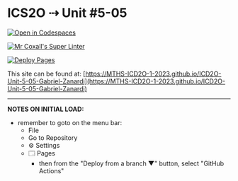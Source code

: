 # ICS2O ⇢ Unit #5-05

[![Open in Codespaces](https://classroom.github.com/assets/launch-codespace-7f7980b617ed060a017424585567c406b6ee15c891e84e1186181d67ecf80aa0.svg)](https://classroom.github.com/open-in-codespaces?assignment_repo_id=14958862)

[![Mr Coxall's Super Linter](https://github.com/MTHS-ICD2O-1-2023/ICD2O-Unit-5-05-Gabriel-Zanardi/workflows/Mr%20Coxall's%20Super%20Linter/badge.svg)](https://github.com/MTHS-ICD2O-1-2023/ICD2O-Unit-5-05-Gabriel-Zanardi/actions)

[![Deploy Pages](https://github.com/MTHS-ICD2O-1-2023/ICD2O-Unit-5-05-Gabriel-Zanardi/workflows/Deploy%20Pages/badge.svg)](https://github.com/MTHS-ICD2O-1-2023/ICD2O-Unit-5-05-Gabriel-Zanardi/actions)

This site can be found at: [https://MTHS-ICD2O-1-2023.github.io/ICD2O-Unit-5-05-Gabriel-Zanardi](https://MTHS-ICD2O-1-2023.github.io/ICD2O-Unit-5-05-Gabriel-Zanardi)

---

**NOTES ON INITIAL LOAD:**
- remember to goto on the menu bar:
  - File
  - Go to Repository
  - ⚙ Settings
  - 🗔 Pages
    - then from the "Deploy from a branch ▼" button, select "GitHub Actions"

